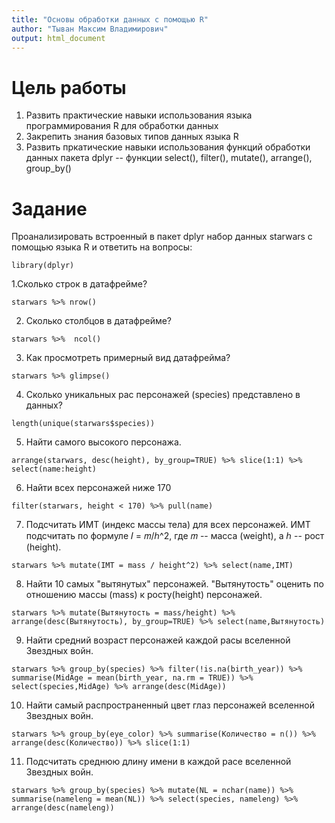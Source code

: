 ```yaml
---
title: "Основы обработки данных с помощью R"
author: "Тыван Максим Владимирович"
output: html_document
---
```


# Цель работы

1.  Развить практические навыки использования языка программирования R для обработки данных
2.  Закрепить знания базовых типов данных языка R
3.  Развить пркатические навыки использования функций обработки данных пакета dplyr -- функции select(), filter(), mutate(), arrange(), group_by()

# Задание

Проанализировать встроенный в пакет dplyr набор данных starwars с помощью языка R и ответить на вопросы:

```{r}
library(dplyr)
```

1.Сколько строк в датафрейме?

```{r}
starwars %>% nrow()
```

2.  Сколько столбцов в датафрейме?

```{r}
starwars %>%  ncol()
```

3.  Как просмотреть примерный вид датафрейма?

```{r}
starwars %>% glimpse()
```

4.  Сколько уникальных рас персонажей (species) представлено в данных?

```{r}
length(unique(starwars$species))
```

5.  Найти самого высокого персонажа.

```{r}
arrange(starwars, desc(height), by_group=TRUE) %>% slice(1:1) %>% select(name:height)
```

6.  Найти всех персонажей ниже 170

```{r}
filter(starwars, height < 170) %>% pull(name)
```

7.  Подсчитать ИМТ (индекс массы тела) для всех персонажей. ИМТ подсчитать по формуле 𝐼 = 𝑚/ℎ\^2, где 𝑚 -- масса (weight), а ℎ -- рост (height).

```{r}
starwars %>% mutate(IMT = mass / height^2) %>% select(name,IMT)
```

8.  Найти 10 самых "вытянутых" персонажей. "Вытянутость" оценить по отношению массы (mass) к росту(height) персонажей.

```{r}
starwars %>% mutate(Вытянутость = mass/height) %>% arrange(desc(Вытянутость), by_group=TRUE) %>% select(name,Вытянутость)
```

9.  Найти средний возраст персонажей каждой расы вселенной Звездных войн.

```{r}
starwars %>% group_by(species) %>% filter(!is.na(birth_year)) %>% summarise(MidAge = mean(birth_year, na.rm = TRUE)) %>% select(species,MidAge) %>% arrange(desc(MidAge))
```

10. Найти самый распространенный цвет глаз персонажей вселенной Звездных войн.

```{r}
starwars %>% group_by(eye_color) %>% summarise(Количество = n()) %>% arrange(desc(Количество)) %>% slice(1:1)
```

11. Подсчитать среднюю длину имени в каждой расе вселенной Звездных войн.

```{r}
starwars %>% group_by(species) %>% mutate(NL = nchar(name)) %>% summarise(nameleng = mean(NL)) %>% select(species, nameleng) %>% arrange(desc(nameleng))
```
